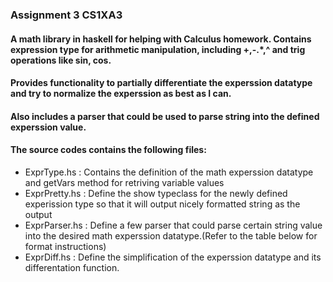 ### Assignment 3 CS1XA3
#### A math library in haskell for helping with Calculus homework. Contains expression type for arithmetic manipulation, including +,-.*,^ and trig operations like sin, cos.
#### Provides functionality to partially differentiate the experssion datatype and try to normalize the experssion as best as I can.
#### Also includes a parser that could be used to parse string into the defined experssion value.

#### The source codes contains the following files:
*  ExprType.hs : Contains the definition of the math experssion datatype and getVars method for retriving variable values
*  ExprPretty.hs : Define the show typeclass for the newly defined experission type so that it will output nicely formatted string as the output
*  ExprParser.hs : Define a few parser that could parse certain string value into the desired math experssion datatype.(Refer to the table below for format instructions)
*  ExprDiff.hs : Define the simplification of the experssion datatype and its differentation function.
